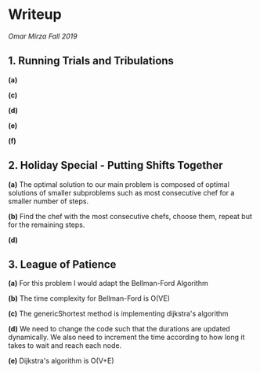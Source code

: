 
# Writeup
*Omar Mirza Fall 2019*
## 1. Running Trials and Tribulations

<b>(a)</b> 

<b>(c)</b> 

<b>(d)</b> 

<b>(e)</b> 

<b>(f)</b> 

## 2. Holiday Special - Putting Shifts Together

<b>(a)</b> The optimal solution to our main problem is composed of optimal solutions of smaller subproblems such as most consecutive chef for a smaller number of steps.

<b>(b)</b> Find the chef with the most consecutive chefs, choose them, repeat but for the remaining steps.

<b>(d)</b>

## 3. League of Patience

<b>(a)</b> For this problem I would adapt the Bellman-Ford Algorithm 

<b>(b)</b> The time complexity for Bellman-Ford is O(VE) 

<b>(c)</b> The genericShortest method is implementing dijkstra's algorithm 

<b>(d)</b> We need to change the code such that the durations are updated dynamically. We also need to increment the time according to how long it takes to wait and reach each node.

<b>(e)</b> Dijkstra's algorithm is O(V+E) 